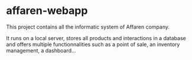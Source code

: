 # affaren-webapp

This project contains all the informatic system of Affaren company.

It runs on a local server, stores all products and interactions in a database and offers multiple functionnalities such as a point of sale, an inventory management, a dashboard...

